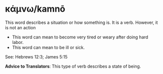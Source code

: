 # κάμνω/kamnō
This word describes a situation or how something is. It is a verb. However, it is not an action

* This word can mean to become very tired or weary after doing hard labor.
* This word can mean to be ill or sick.

See: Hebrews 12:3; James 5:15

**Advice to Translators**: This type of verb describes a state of being.

